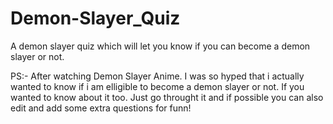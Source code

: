 # Demon-Slayer_Quiz
A demon slayer quiz which will let you know if you can become a demon slayer or not.  


PS:- 
After watching Demon Slayer Anime. I was so hyped that i actually wanted to know if i am elligible to become a demon slayer or not. If you wanted to know about it too. Just go throught it and if possible you can also edit and add some extra questions for funn!
